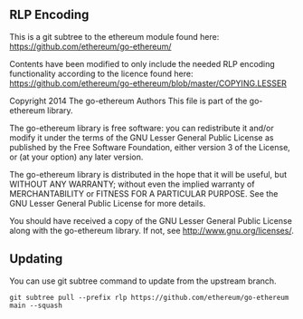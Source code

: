 ## RLP Encoding

This is a git subtree to the ethereum module found here: https://github.com/ethereum/go-ethereum/

Contents have been modified to only include the needed RLP encoding 
functionality according to the licence found here: https://github.com/ethereum/go-ethereum/blob/master/COPYING.LESSER

Copyright 2014 The go-ethereum Authors
This file is part of the go-ethereum library.

The go-ethereum library is free software: you can redistribute it and/or modify
it under the terms of the GNU Lesser General Public License as published by
the Free Software Foundation, either version 3 of the License, or
(at your option) any later version.

The go-ethereum library is distributed in the hope that it will be useful,
but WITHOUT ANY WARRANTY; without even the implied warranty of
MERCHANTABILITY or FITNESS FOR A PARTICULAR PURPOSE. See the
GNU Lesser General Public License for more details.

You should have received a copy of the GNU Lesser General Public License
along with the go-ethereum library. If not, see <http://www.gnu.org/licenses/>.

## Updating

You can use git subtree command to update from the upstream branch.

```
git subtree pull --prefix rlp https://github.com/ethereum/go-ethereum main --squash
```
